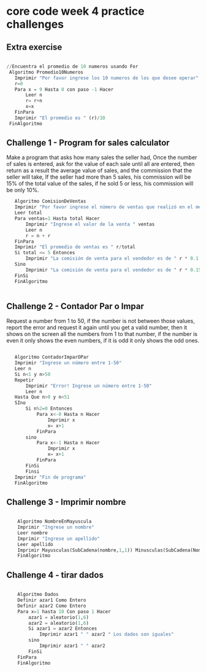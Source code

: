 # core code week 4 practice challenges

## Extra exercise
 
 ``` python
 
 //Encuentra el promedio de 10 numeros usando For
  Algoritmo Promedio10Numeros
	Imprimir "Por favor ingrese los 10 numeros de los que desee operar"
	r=0
	Para x = 9 Hasta 0 con paso -1 Hacer
		Leer n
		r= r+n
		x=x
	FinPara
	Imprimir "El promedio es " (r)/10
  FinAlgoritmo
``` 

## Challenge 1 - Program for sales calculator

Make a program that asks how many sales the seller had, Once the number of sales is entered, ask for the value of each sale until all are entered, then return as a result the average value of sales, and the commission that the seller will take, If the seller had more than 5 sales, his commission will be 15% of the total value of the sales, if he sold 5 or less, his commission will be only 10%.

 ``` python
	Algoritmo ComisionDeVentas
	Imprimir "Por favor ingrese el número de ventas que realizó en el mes"
	Leer total
	Para ventas=1 Hasta total Hacer
		Imprimir "Ingrese el valor de la venta " ventas
		Leer n
		r = n + r
	FinPara
	Imprimir "El promedio de ventas es " r/total
	Si total <= 5 Entonces
		Imprimir "La comisión de venta para el vendedor es de " r * 0.1
	Sino 
		Imprimir "La comisión de venta para el vendedor es de " r * 0.15
	FinSi
	FinAlgoritmo
	
 ``` 
 
 ## Challenge 2 - Contador Par o Impar
 
 Request a number from 1 to 50, if the number is not between those values, report the error and request it again until you get a valid number, then it shows on the screen all the numbers from 1 to that number, if the number is even it only shows the even numbers, if it is odd it only shows the odd ones.

 ``` python
 
 	Algoritmo ContadorImparOPar
	Imprimir "Ingrese un número entre 1-50"
	Leer n
	Si n<1 y n>50
	Repetir
		Imprimir "Error! Ingrese un número entre 1-50"
		Leer n
	Hasta Que n>0 y n<51 
	SIno 
		Si n%2=0 Entonces
			Para x<-0 Hasta n Hacer
				Imprimir x
				x= x+1
			FinPara
		sino 
			Para x<-1 Hasta n Hacer
				Imprimir x
				x= x+1
			FinPara
		FinSi
		Finsi
	Imprimir "Fin de programa"
	FinAlgoritmo

```

## Challenge 3 - Imprimir nombre

``` python

	Algoritmo NombreEnMayuscula
	Imprimir "Ingrese un nombre"
	Leer nombre
	Imprimir "Ingrese un apellido"
	Leer apellido
	Imprimir Mayusculas(SubCadena(nombre,1,1)) Minusculas(SubCadena(Nombre,2,longitud(nombre))) " " Mayusculas(SubCadena(apellido,1,1)) 				Minusculas(SubCadena(apellido,2,longitud(apellido)))
	FinAlgoritmo
``` 

## Challenge 4 - tirar dados

``` python

	Algoritmo Dados
	Definir azar1 Como Entero
	Definir azar2 Como Entero
	Para x=1 hasta 10 Con paso 1 Hacer
		azar1 = aleatorio(1,6)
		azar2 = aleatorio(1,6)
		Si azar1 = azar2 Entonces
			Imprimir azar1 " " azar2 " Los dados son iguales"
		sino 
			Imprimir azar1 " " azar2
		FinSi
	FinPara
	FinAlgoritmo
``` 
